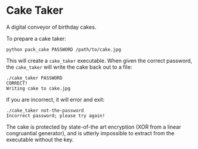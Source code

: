 Cake Taker
==========

A digital conveyor of birthday cakes.

To prepare a cake taker:

    python pack_cake PASSWORD /path/to/cake.jpg

This will create a `cake_taker` executable. When given the correct password,
the `cake_taker` will write the cake back out to a file:

    ./cake_taker PASSWORD
    CORRECT!
    Writing cake to cake.jpg

If you are incorrect, it will error and exit:

    ./cake_taker not-the-password
    Incorrect password; please try again!

The cake is protected by state-of-the art encryption (XOR from a linear
congruantial generator), and is utterly impossible to extract from the
executable without the key.
